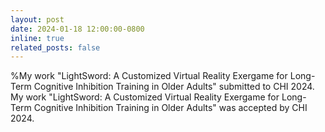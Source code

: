 ```yaml
---
layout: post
date: 2024-01-18 12:00:00-0800
inline: true
related_posts: false
---
```


%My work "LightSword: A Customized Virtual Reality Exergame for Long-Term Cognitive Inhibition Training in Older Adults" submitted to CHI 2024.
My work "LightSword: A Customized Virtual Reality Exergame for Long-Term Cognitive Inhibition Training in Older Adults" was accepted by CHI 2024.
